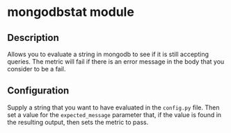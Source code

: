 # mongodbstat module

## Description

Allows you to evaluate a string in mongodb to see if it is still accepting queries.
The metric will fail if there is an error message in the body that you consider to
be a fail.

## Configuration

Supply a string that you want to have evaluated in the `config.py` file. Then
set a value for the `expected_message` parameter that, if the value is found in the
resulting output, then sets the metric to pass.


